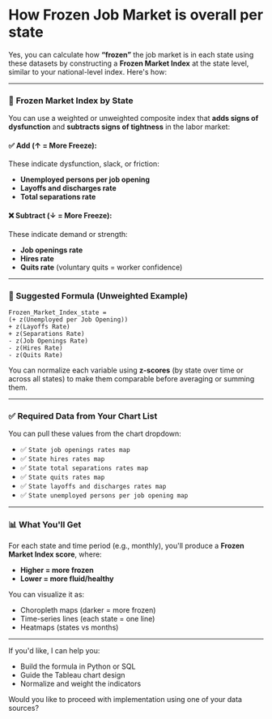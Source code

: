 # How Frozen Job Market is overall per state
Yes, you can calculate how **“frozen”** the job market is in each state using these datasets by constructing a **Frozen Market Index** at the state level, similar to your national-level index. Here's how:

---

### 🧊 **Frozen Market Index by State** 
You can use a weighted or unweighted composite index that **adds signs of dysfunction** and **subtracts signs of tightness** in the labor market:

#### ✅ Add (↑ = More Freeze):

These indicate dysfunction, slack, or friction:

* **Unemployed persons per job opening**
* **Layoffs and discharges rate**
* **Total separations rate**

#### ❌ Subtract (↓ = More Freeze):

These indicate demand or strength:

* **Job openings rate**
* **Hires rate**
* **Quits rate** (voluntary quits = worker confidence)

---

### 🧮 Suggested Formula (Unweighted Example)

```text
Frozen_Market_Index_state = 
(+ z(Unemployed per Job Opening)) 
+ z(Layoffs Rate)
+ z(Separations Rate)
- z(Job Openings Rate)
- z(Hires Rate)
- z(Quits Rate)
```

You can normalize each variable using **z-scores** (by state over time or across all states) to make them comparable before averaging or summing them.

---

### ✅ Required Data from Your Chart List

You can pull these values from the chart dropdown:

* ✅ `State job openings rates map`
* ✅ `State hires rates map`
* ✅ `State total separations rates map`
* ✅ `State quits rates map`
* ✅ `State layoffs and discharges rates map`
* ✅ `State unemployed persons per job opening map`

---

### 📊 What You'll Get

For each state and time period (e.g., monthly), you'll produce a **Frozen Market Index score**, where:

* **Higher = more frozen**
* **Lower = more fluid/healthy**

You can visualize it as:

* Choropleth maps (darker = more frozen)
* Time-series lines (each state = one line)
* Heatmaps (states vs months)

---

If you'd like, I can help you:

* Build the formula in Python or SQL
* Guide the Tableau chart design
* Normalize and weight the indicators

Would you like to proceed with implementation using one of your data sources?
